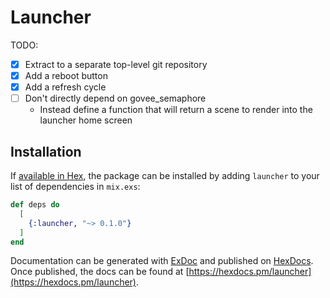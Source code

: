 # Launcher

TODO:
- [x] Extract to a separate top-level git repository
- [x] Add a reboot button
- [x] Add a refresh cycle
- [ ] Don't directly depend on govee_semaphore
  * Instead define a function that will return a scene to render into the
    launcher home screen

## Installation

If [available in Hex](https://hex.pm/docs/publish), the package can be installed
by adding `launcher` to your list of dependencies in `mix.exs`:

```elixir
def deps do
  [
    {:launcher, "~> 0.1.0"}
  ]
end
```

Documentation can be generated with [ExDoc](https://github.com/elixir-lang/ex_doc)
and published on [HexDocs](https://hexdocs.pm). Once published, the docs can
be found at [https://hexdocs.pm/launcher](https://hexdocs.pm/launcher).

